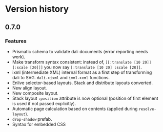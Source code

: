 # Version history

## 0.7.0

### Features

* Prismatic schema to validate dali documents (error reporting needs work).
* Make transform syntax consistent: instead of, `[[:translate [10 20]] [:scale [20]]]` you now say `[:translate [10 20] :scale [20]]`.
* ixml (intermediate XML) internal format as a first step of transforming dali to SVG. `dali->ixml` and `ixml->xml` functions.
* Enlive selector-based layouts. Stack and distribute layouts converted.
* New align layout.
* New composite layout.
* Stack layout `:position` attribute is now optional (position of first element is used if not passed explicitly).
* Automatic page calculation based on contents (applied during `resolve-layout`).
* `drop-shadow` prefab.
* Syntax for embedded CSS

